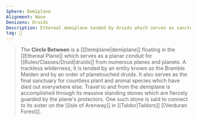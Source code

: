 ```yaml
---
Sphere: Demiplane
Alignment: None
Denizens: Druids
Description: Ethereal demiplane tended by druids which serves as sanctuary
tag: 🌌
---
```


> The **Circle Between** is a [[Demiplane|demiplane]] floating in the [[Ethereal Plane]] which serves as a planar conduit for [[Rules/Classes/Druid|druids]] from numerous planes and planets. A trackless wilderness, it is tended by an entity known as the Bramble Maiden and by an order of planetouched druids. It also serves as the final sanctuary for countless plant and animal species which have died out everywhere else. Travel to and from the demiplane is accomplished through its massive standing stones which are fiercely guarded by the plane's protectors. One such stone is said to connect to its sister on the [[Isle of Arenway]] in [[Taldor|Taldors]] [[Verduran Forest]].








